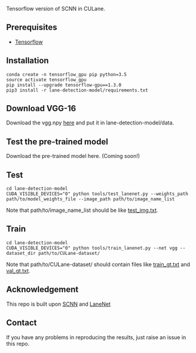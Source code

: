 Tensorflow version of SCNN in CULane.

## Prerequisites
- [Tensorflow](https://www.tensorflow.org/)

## Installation
    conda create -n tensorflow_gpu pip python=3.5
    source activate tensorflow_gpu
    pip install --upgrade tensorflow-gpu==1.3.0
    pip3 install -r lane-detection-model/requirements.txt 

## Download VGG-16
Download the vgg.npy [here](https://github.com/machrisaa/tensorflow-vgg) and put it in lane-detection-model/data.

## Test the pre-trained model
Download the pre-trained model here. (Coming soon!)

## Test
    cd lane-detection-model
    CUDA_VISIBLE_DEVICES="0" python tools/test_lanenet.py --weights_path path/to/model_weights_file --image_path path/to/image_name_list

Note that path/to/image_name_list should be like [test_img.txt](./lane-detection-model/demo_file/test_img.txt).

## Train
    cd lane-detection-model
    CUDA_VISIBLE_DEVICES="0" python tools/train_lanenet.py --net vgg --dataset_dir path/to/CULane-dataset/

Note that path/to/CULane-dataset/ should contain files like [train_gt.txt](./lane-detection-model/demo_file/train_gt.txt) and [val_gt.txt](./lane-detection-model/demo_file/train_gt.txt).

## Acknowledgement
This repo is built upon [SCNN](https://github.com/XingangPan/SCNN) and [LaneNet](https://github.com/MaybeShewill-CV/lanenet-lane-detection)

## Contact
If you have any problems in reproducing the results, just raise an issue in this repo.
